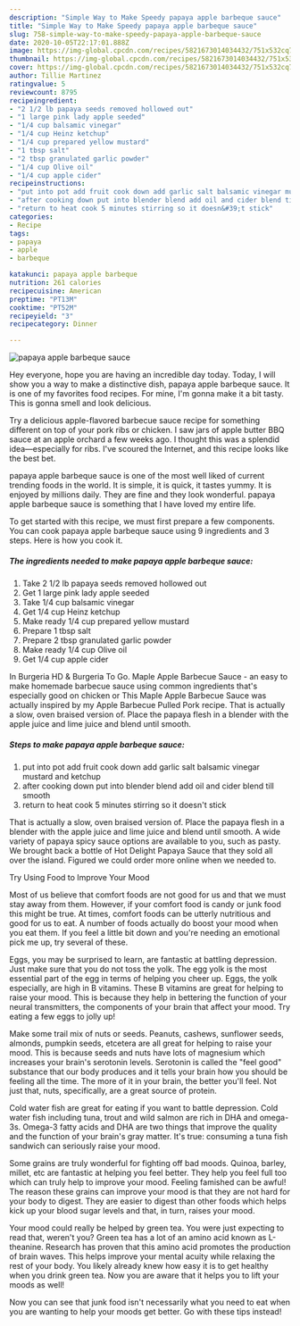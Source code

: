 ```yaml
---
description: "Simple Way to Make Speedy papaya apple barbeque sauce"
title: "Simple Way to Make Speedy papaya apple barbeque sauce"
slug: 758-simple-way-to-make-speedy-papaya-apple-barbeque-sauce
date: 2020-10-05T22:17:01.888Z
image: https://img-global.cpcdn.com/recipes/5821673014034432/751x532cq70/papaya-apple-barbeque-sauce-recipe-main-photo.jpg
thumbnail: https://img-global.cpcdn.com/recipes/5821673014034432/751x532cq70/papaya-apple-barbeque-sauce-recipe-main-photo.jpg
cover: https://img-global.cpcdn.com/recipes/5821673014034432/751x532cq70/papaya-apple-barbeque-sauce-recipe-main-photo.jpg
author: Tillie Martinez
ratingvalue: 5
reviewcount: 8795
recipeingredient:
- "2 1/2 lb papaya seeds removed hollowed out"
- "1 large pink lady apple seeded"
- "1/4 cup balsamic vinegar"
- "1/4 cup Heinz ketchup"
- "1/4 cup prepared yellow mustard"
- "1 tbsp salt"
- "2 tbsp granulated garlic powder"
- "1/4 cup Olive oil"
- "1/4 cup apple cider"
recipeinstructions:
- "put into pot add fruit cook down add garlic salt balsamic vinegar mustard and ketchup"
- "after cooking down put into blender blend add oil and cider blend till smooth"
- "return to heat cook 5 minutes stirring so it doesn&#39;t stick"
categories:
- Recipe
tags:
- papaya
- apple
- barbeque

katakunci: papaya apple barbeque 
nutrition: 261 calories
recipecuisine: American
preptime: "PT13M"
cooktime: "PT52M"
recipeyield: "3"
recipecategory: Dinner

---
```



![papaya apple barbeque sauce](https://img-global.cpcdn.com/recipes/5821673014034432/751x532cq70/papaya-apple-barbeque-sauce-recipe-main-photo.jpg)

Hey everyone, hope you are having an incredible day today. Today, I will show you a way to make a distinctive dish, papaya apple barbeque sauce. It is one of my favorites food recipes. For mine, I'm gonna make it a bit tasty. This is gonna smell and look delicious.

Try a delicious apple-flavored barbecue sauce recipe for something different on top of your pork ribs or chicken. I saw jars of apple butter BBQ sauce at an apple orchard a few weeks ago. I thought this was a splendid idea—especially for ribs. I&#39;ve scoured the Internet, and this recipe looks like the best bet.

papaya apple barbeque sauce is one of the most well liked of current trending foods in the world. It is simple, it is quick, it tastes yummy. It is enjoyed by millions daily. They are fine and they look wonderful. papaya apple barbeque sauce is something that I have loved my entire life.


To get started with this recipe, we must first prepare a few components. You can cook papaya apple barbeque sauce using 9 ingredients and 3 steps. Here is how you cook it.

<!--inarticleads1-->

##### The ingredients needed to make papaya apple barbeque sauce:

1. Take 2 1/2 lb papaya seeds removed hollowed out
1. Get 1 large pink lady apple seeded
1. Take 1/4 cup balsamic vinegar
1. Get 1/4 cup Heinz ketchup
1. Make ready 1/4 cup prepared yellow mustard
1. Prepare 1 tbsp salt
1. Prepare 2 tbsp granulated garlic powder
1. Make ready 1/4 cup Olive oil
1. Get 1/4 cup apple cider


In Burgeria HD &amp; Burgeria To Go. Maple Apple Barbecue Sauce - an easy to make homemade barbecue sauce using common ingredients that&#39;s especially good on chicken or This Maple Apple Barbecue Sauce was actually inspired by my Apple Barbecue Pulled Pork recipe. That is actually a slow, oven braised version of. Place the papaya flesh in a blender with the apple juice and lime juice and blend until smooth. 

<!--inarticleads2-->

##### Steps to make papaya apple barbeque sauce:

1. put into pot add fruit cook down add garlic salt balsamic vinegar mustard and ketchup
1. after cooking down put into blender blend add oil and cider blend till smooth
1. return to heat cook 5 minutes stirring so it doesn&#39;t stick


That is actually a slow, oven braised version of. Place the papaya flesh in a blender with the apple juice and lime juice and blend until smooth. A wide variety of papaya spicy sauce options are available to you, such as pasty. We brought back a bottle of Hot Delight Papaya Sauce that they sold all over the island. Figured we could order more online when we needed to. 

Try Using Food to Improve Your Mood


Most of us believe that comfort foods are not good for us and that we must stay away from them. However, if your comfort food is candy or junk food this might be true. At times, comfort foods can be utterly nutritious and good for us to eat. A number of foods actually do boost your mood when you eat them. If you feel a little bit down and you're needing an emotional pick me up, try several of these.

Eggs, you may be surprised to learn, are fantastic at battling depression. Just make sure that you do not toss the yolk. The egg yolk is the most essential part of the egg in terms of helping you cheer up. Eggs, the yolk especially, are high in B vitamins. These B vitamins are great for helping to raise your mood. This is because they help in bettering the function of your neural transmitters, the components of your brain that affect your mood. Try eating a few eggs to jolly up!

Make some trail mix of nuts or seeds. Peanuts, cashews, sunflower seeds, almonds, pumpkin seeds, etcetera are all great for helping to raise your mood. This is because seeds and nuts have lots of magnesium which increases your brain's serotonin levels. Serotonin is called the "feel good" substance that our body produces and it tells your brain how you should be feeling all the time. The more of it in your brain, the better you'll feel. Not just that, nuts, specifically, are a great source of protein.

Cold water fish are great for eating if you want to battle depression. Cold water fish including tuna, trout and wild salmon are rich in DHA and omega-3s. Omega-3 fatty acids and DHA are two things that improve the quality and the function of your brain's gray matter. It's true: consuming a tuna fish sandwich can seriously raise your mood. 

Some grains are truly wonderful for fighting off bad moods. Quinoa, barley, millet, etc are fantastic at helping you feel better. They help you feel full too which can truly help to improve your mood. Feeling famished can be awful! The reason these grains can improve your mood is that they are not hard for your body to digest. They are easier to digest than other foods which helps kick up your blood sugar levels and that, in turn, raises your mood.

Your mood could really be helped by green tea. You were just expecting to read that, weren't you? Green tea has a lot of an amino acid known as L-theanine. Research has proven that this amino acid promotes the production of brain waves. This helps improve your mental acuity while relaxing the rest of your body. You likely already knew how easy it is to get healthy when you drink green tea. Now you are aware that it helps you to lift your moods as well!

Now you can see that junk food isn't necessarily what you need to eat when you are wanting to help your moods get better. Go  with  these tips  instead!

